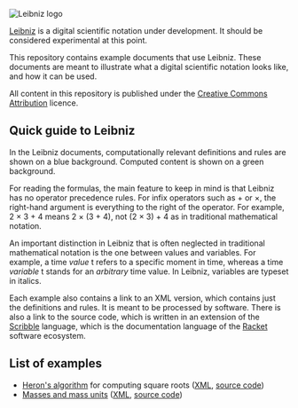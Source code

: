 ![Leibniz logo](https://github.com/khinsen/leibniz/raw/master/logo/horizontal-leibniz-logo-500-x-150-png.png)

[Leibniz](https://github.com/khinsen/leibniz) is a digital scientific notation under development. It should be considered experimental at this point.

This repository contains example documents that use Leibniz. These documents are meant to illustrate what a digital scientific notation looks like, and how it can be used.

All content in this repository is published under the [Creative Commons Attribution](https://creativecommons.org/licenses/by/4.0/) licence.

## Quick guide to Leibniz

In the Leibniz documents, computationally relevant definitions and rules are shown on a blue background. Computed content is shown on a green background.

For reading the formulas, the main feature to keep in mind is that Leibniz has no operator precedence rules. For infix operators such as + or ×, the right-hand argument is everything to the right of the operator. For example, 2 × 3 + 4 means 2 × (3 + 4), not (2 × 3) + 4 as in traditional mathematical notation.

An important distinction in Leibniz that is often neglected in traditional mathematical notation is the one between values and variables. For example, a time *value* t refers to a specific moment in time, whereas a time *variable* t stands for an *arbitrary* time value. In Leibniz, variables are typeset in italics.

Each example also contains a link to an XML version, which contains just the definitions and rules. It is meant to be processed by software. There is also a link to the source code, which is written in an extension of the [Scribble](https://docs.racket-lang.org/scribble/index.html) language, which is the documentation language of the [Racket](http://racket-lang.org/) software ecosystem.


## List of examples

 - [Heron's algorithm](examples/heron.html) for computing square roots ([XML](examples/heron.xml), [source code](https://github.com/khinsen/leibniz-examples/blob/master/examples/heron.rkt))
 - [Masses and mass units](examples/masses.html) ([XML](examples/masses.xml), [source code](https://github.com/khinsen/leibniz-examples/blob/master/examples/masses.rkt))
